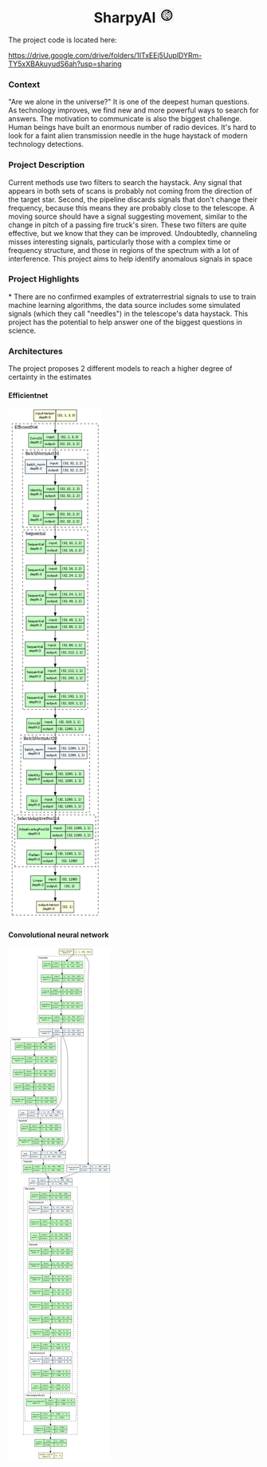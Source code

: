 <h1 align="center">
<b>SharpyAI</b>
<img height="30em" width="30em" src="Icono.jpg" />
</h1>

The project code is located here:

https://drive.google.com/drive/folders/1ITxEEj5UuplDYRm-TY5xXBAkuyudS6ah?usp=sharing


<h3 align="left">
<b>Context</b>
</h3>
"Are we alone in the universe?"
It is one of the deepest human questions. As technology improves, we find new and more powerful ways to search for answers. The motivation to communicate is also the biggest challenge. Human beings have built an enormous number of radio devices. It's hard to look for a faint alien transmission needle in the huge haystack of modern technology detections.

<h3 align="left">
<b>Project Description</b>
</h3>
Current methods use two filters to search the haystack. Any signal that appears in both sets of scans is probably not coming from the direction of the target star. Second, the pipeline discards signals that don't change their frequency, because this means they are probably close to the telescope. A moving source should have a signal suggesting movement, similar to the change in pitch of a passing fire truck's siren. These two filters are quite effective, but we know that they can be improved. Undoubtedly, channeling misses interesting signals, particularly those with a complex time or frequency structure, and those in regions of the spectrum with a lot of interference.
This project aims to help identify anomalous signals in space

<h3 align="left">
<b>Project Highlights</b>
</h3>
* There are no confirmed examples of extraterrestrial signals to use to train machine learning algorithms, the data source includes some simulated signals (which they call "needles") in the telescope's data haystack. This project has the potential to help answer one of the biggest questions in science.

<h3 align="left">
<b>Architectures</b>
</h3>

The project proposes 2 different models to reach a higher degree of certainty in the estimates

<h4 align="left">
<b>Efficientnet</b>
</h4>
<img src="architectures/first-model/neural_network.png" />

<h4 align="left">
<b>Convolutional neural network</b>
</h4>
<img src="architectures/second-model/neural_network.png" />
